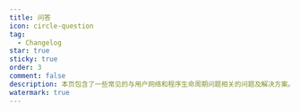 ```yaml
---
title: 问答
icon: circle-question
tag:
  - Changelog
star: true
sticky: true
order: 3
comment: false
description: 本页包含了一些常见的与用户网络和程序生命周期问题相关的问题及解决方案。
watermark: true
---
```


<!-- @include: changelog.md -->